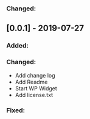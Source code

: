 ### Changed: 

## [0.0.1] - 2019-07-27

### Added:
### Changed:
+ Add change log
+ Add Readme
+ Start WP Widget
+ Add license.txt
 
### Fixed: